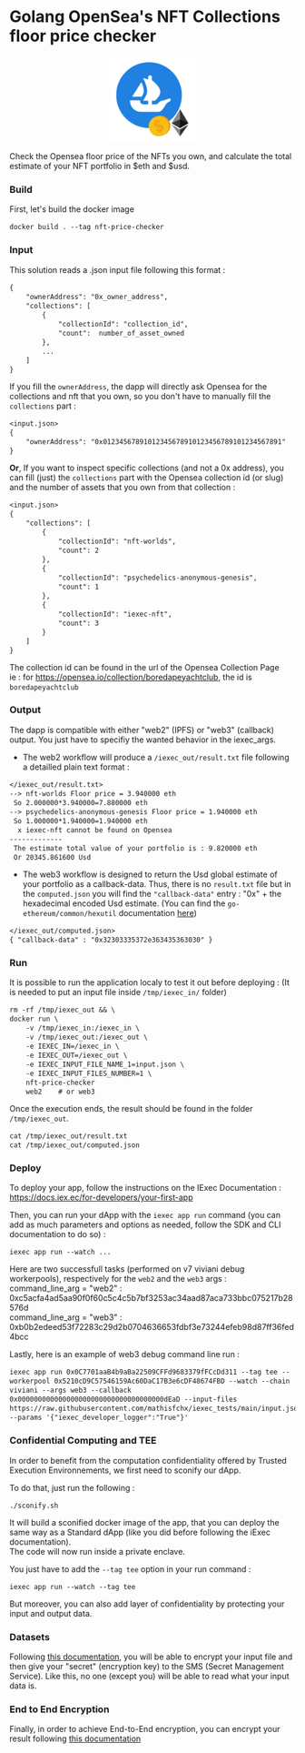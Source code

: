 # Golang OpenSea's NFT Collections floor price checker
<p align="center">
    <img src="./logo.png" alt="drawing" width="150" />  
</p>

Check the Opensea floor price of the NFTs you own, and calculate the total estimate of your NFT portfolio in $eth and $usd.  

### Build
First, let's build the docker image
```
docker build . --tag nft-price-checker
```

### Input
This solution reads a .json input file following this format :
```
{
    "ownerAddress": "0x_owner_address",
    "collections": [
        {
            "collectionId": "collection_id",
            "count":  number_of_asset_owned
        },
        ...
    ]
}
```
If you fill the `ownerAddress`, the dapp will directly ask Opensea for the collections and nft that you own, so you don't have to manually fill the `collections` part :
```
<input.json>
{
    "ownerAddress": "0x01234567891012345678910123456789101234567891"
}
```
**Or**, If you want to inspect specific collections (and not a 0x address), you can fill (just) the `collections` part with the Opensea collection id (or slug) and the number of assets that you own from that collection :
```
<input.json>
{
    "collections": [
        {
            "collectionId": "nft-worlds",
            "count": 2
        },
        {
            "collectionId": "psychedelics-anonymous-genesis",
            "count": 1
        },
        {
            "collectionId": "iexec-nft",
            "count": 3
        }
    ]
}
```  
The collection id can be found in the url of the Opensea Collection Page  
ie : for https://opensea.io/collection/boredapeyachtclub, the id is `boredapeyachtclub`

### Output
The dapp is compatible with either "web2" (IPFS) or "web3" (callback) output. You just have to specifiy the wanted behavior in the iexec_args.

- The web2 workflow will produce a `/iexec_out/result.txt` file following a detailled plain text format :  
```
</iexec_out/result.txt>
--> nft-worlds Floor price = 3.940000 eth
 So 2.000000*3.940000=7.880000 eth
--> psychedelics-anonymous-genesis Floor price = 1.940000 eth
 So 1.000000*1.940000=1.940000 eth
  x iexec-nft cannot be found on Opensea 
------------- 
 The estimate total value of your portfolio is : 9.820000 eth
 Or 20345.861600 Usd
```

- The web3 workflow is designed to return the Usd global estimate of your portfolio as a callback-data. Thus, there is no `result.txt` file but in the `computed.json` you will find the `"callback-data"` entry : "0x" + the hexadecimal encoded Usd estimate. (You can find the `go-ethereum/common/hexutil` documentation [here](https://pkg.go.dev/github.com/ethereum/go-ethereum@v1.10.17/common/hexutil))
```
</iexec_out/computed.json>
{ "callback-data" : "0x32303335372e363435363030" }
```

### Run
It is possible to run the application localy to test it out before deploying :
(It is needed to put an input file inside `/tmp/iexec_in/` folder)
```
rm -rf /tmp/iexec_out && \
docker run \
    -v /tmp/iexec_in:/iexec_in \
    -v /tmp/iexec_out:/iexec_out \
    -e IEXEC_IN=/iexec_in \
    -e IEXEC_OUT=/iexec_out \
    -e IEXEC_INPUT_FILE_NAME_1=input.json \
    -e IEXEC_INPUT_FILES_NUMBER=1 \
    nft-price-checker
    web2    # or web3
```
Once the execution ends, the result should be found in the folder
`/tmp/iexec_out`.
```
cat /tmp/iexec_out/result.txt
cat /tmp/iexec_out/computed.json
```

### Deploy
To deploy your app, follow the instructions on the IExec Documentation : https://docs.iex.ec/for-developers/your-first-app

Then, you can run your dApp with the `iexec app run` command (you can add as much parameters and options as needed, follow the SDK and CLI documentation to do so) :  
```
iexec app run --watch ...
```
Here are two successfull tasks (performed on v7 viviani debug workerpools), respectively for the `web2` and the `web3` args :
command_line_arg = "web2" : 0xc5acfa4ad5aa90f0f60c5c4c5b7bf3253ac34aad87aca733bbc075217b28576d  
command_line_arg = "web3" : 0xb0b2edeed53f72283c29d2b0704636653fdbf3e73244efeb98d87ff36fed4bcc

Lastly, here is an example of web3 debug command line run :
```
iexec app run 0x0C7701aaB4b9aBa22509CFFd9683379fFCcDd311 --tag tee --workerpool 0x5210cD9C57546159Ac60DaC17B3e6cDF48674FBD --watch --chain viviani --args web3 --callback 0x000000000000000000000000000000000000dEaD --input-files https://raw.githubusercontent.com/mathisfchx/iexec_tests/main/input.json --params '{"iexec_developer_logger":"True"}'  
```

### Confidential Computing and TEE
In order to benefit from the computation confidentiality offered by Trusted Execution Environnements, we first need to sconify our dApp.  

To do that, just run the following : 
```
./sconify.sh
```
It will build a sconified docker image of the app, that you can deploy the same way as a Standard dApp (like you did before following the iExec documentation).  
The code will now run inside a private enclave.  

You just have to add the `--tag tee` option in your run command :
```
iexec app run --watch --tag tee
```

But moreover, you can also add layer of confidentiality by protecting your input and output data.

### Datasets
Following [this documentation](https://docs.iex.ec/for-developers/confidential-computing/sgx-encrypted-dataset), you will be able to encrypt your input file and then give your "secret" (encryption key) to the SMS (Secret Management Service). Like this, no one (except you) will be able to read what your input data is.

### End to End Encryption
Finally, in order to achieve End-to-End encryption, you can encrypt your result following [this documentation](https://docs.iex.ec/for-developers/confidential-computing/end-to-end-encryption)
